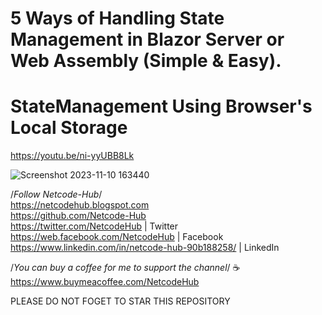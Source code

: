 # 5 Ways of Handling State Management in Blazor Server or Web Assembly (Simple & Easy). <br/>
# StateManagement Using Browser's Local Storage <br/>
 https://youtu.be/ni-yyUBB8Lk <br/>

![Screenshot 2023-11-10 163440](https://github.com/Netcode-Hub/StateManagementUsingDatabase/assets/110794348/136b1bb4-f53b-430e-86cb-6923cf95fef6) <br/>

/*Follow Netcode-Hub*/ <br/>
https://netcodehub.blogspot.com <br/> 
https://github.com/Netcode-Hub <br/>
https://twitter.com/NetcodeHub | Twitter <br/>
https://web.facebook.com/NetcodeHub | Facebook <br/>
https://www.linkedin.com/in/netcode-hub-90b188258/ | LinkedIn <br/>

/*You can buy a coffee for me to support the channel*/ ☕️ <br/>
https://www.buymeacoffee.com/NetcodeHub <br/>

PLEASE DO NOT FOGET TO STAR THIS REPOSITORY<br/>
